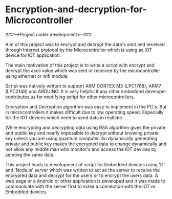# Encryption-and-decryption-for-Microcontroller

###-->Project under development<--###

  Aim of this project was to encrypt and decrypt the data's sent and received through Internet protocol by the Microcontroller which is using as IOT device for IOT application.

  The main motivation of this project is to write a script with encrypt and decrypt the ascii value which was sent or received by the microcontroller using ethernet or wifi module. 

   Script was natively written to support ARM CORTEX M3 (LPC1768), ARM7 (LPC2148) and ARDUINO. It is very helpful if any other embedded developer contributes us for modifying script for other microcontrollers. 

  Encryption and Decryption algorithm was easy to implement in the PC's. But in microcontrollers it makes difficult due to low operating speed. Especially for the IOT devices which need to send data in realtime.
  
  While encrypting and decrypting data using RSA algorithm gives the private and public key and nearly impossible to decrypt without knowing private key unless you are using quantum computer. So dynamically generating private and public key makes the encrypted data to change dynamically and not allow any middle man who monitor's and access the IOT devices by sending the same data.
  
  This project leads to development of script for Embedded devices using 'C' and 'Node.js' server which was written to act as the server to receive the encrypted data and decrypt for the users or to encrypt the users data. A web page or a Android or other application is developed and it was made to communicate with the server first to make a connection with the IOT or Embedded devices.

